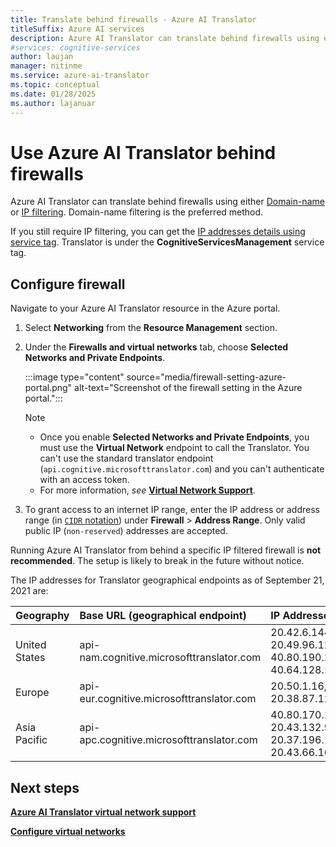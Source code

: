 ```yaml
---
title: Translate behind firewalls - Azure AI Translator
titleSuffix: Azure AI services
description: Azure AI Translator can translate behind firewalls using either domain-name or IP filtering.
#services: cognitive-services
author: laujan
manager: nitinme
ms.service: azure-ai-translator
ms.topic: conceptual
ms.date: 01/28/2025
ms.author: lajanuar
---
```


# Use Azure AI Translator behind firewalls

Azure AI Translator can translate behind firewalls using either [Domain-name](/azure/firewall/dns-settings#dns-proxy-configuration) or [IP filtering](#configure-firewall). Domain-name filtering is the preferred method.

If you still require IP filtering, you can get the [IP addresses details using service tag](/azure/virtual-network/service-tags-overview#discover-service-tags-by-using-downloadable-json-files). Translator is under the **CognitiveServicesManagement** service tag.

## Configure firewall

 Navigate to your Azure AI Translator resource in the Azure portal.

1. Select **Networking** from the **Resource Management** section.
1. Under the **Firewalls and virtual networks** tab, choose **Selected Networks and Private Endpoints**.

   :::image type="content" source="media/firewall-setting-azure-portal.png" alt-text="Screenshot of the firewall setting in the Azure portal.":::

   > [!NOTE]
   >
   > * Once you enable **Selected Networks and Private Endpoints**, you must use the **Virtual Network** endpoint to call the Translator. You can't use the standard translator endpoint (`api.cognitive.microsofttranslator.com`) and you can't authenticate with an access token.
   > * For more information, *see* [**Virtual Network Support**](reference/v3-0-reference.md#virtual-network-support).

1. To grant access to an internet IP range, enter the IP address or address range (in [`CIDR` notation](https://tools.ietf.org/html/rfc4632)) under **Firewall** > **Address Range**. Only valid public IP (`non-reserved`) addresses are accepted.

Running Azure AI Translator from behind a specific IP filtered firewall is **not recommended**. The setup is likely to break in the future without notice.

The IP addresses for Translator geographical endpoints as of September 21, 2021 are:

|Geography|Base URL (geographical endpoint)|IP Addresses|
|:--|:--|:--|
|United States|api-nam.cognitive.microsofttranslator.com|20.42.6.144, 20.49.96.128, 40.80.190.224, 40.64.128.192|
|Europe|api-eur.cognitive.microsofttranslator.com|20.50.1.16, 20.38.87.129|
|Asia Pacific|api-apc.cognitive.microsofttranslator.com|40.80.170.160, 20.43.132.96, 20.37.196.160, 20.43.66.16|

## Next steps

[**Azure AI Translator virtual network support**](reference/v3-0-reference.md#virtual-network-support)

[**Configure virtual networks**](../cognitive-services-virtual-networks.md#grant-access-from-an-internet-ip-range)
